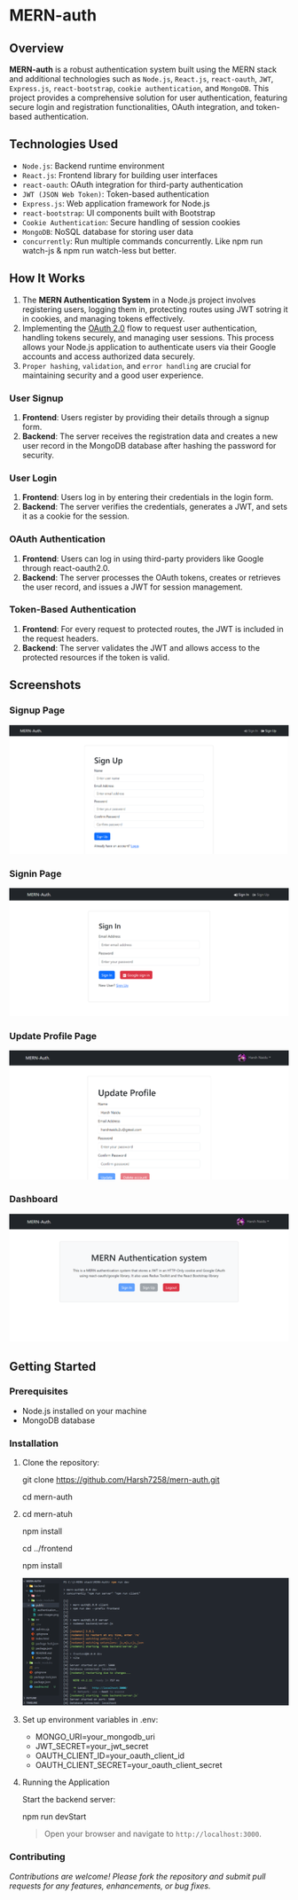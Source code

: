 # MERN-auth

## Overview

**MERN-auth** is a robust authentication system built using the MERN stack and additional technologies such as `Node.js`, `React.js`, `react-oauth`, `JWT`, `Express.js`, `react-bootstrap`, `cookie authentication`, and `MongoDB`. This project provides a comprehensive solution for user authentication, featuring secure login and registration functionalities, OAuth integration, and token-based authentication.

## Technologies Used

- `Node.js`: Backend runtime environment
- `React.js`: Frontend library for building user interfaces
- `react-oauth`: OAuth integration for third-party authentication
- `JWT (JSON Web Token)`: Token-based authentication
- `Express.js`: Web application framework for Node.js
- `react-bootstrap`: UI components built with Bootstrap
- `Cookie Authentication`: Secure handling of session cookies
- `MongoDB`: NoSQL database for storing user data
- `concurrently`: Run multiple commands concurrently. Like npm run watch-js & npm run watch-less but better.

## How It Works

1. The **MERN Authentication System** in a Node.js project involves registering users, logging them in, protecting routes using JWT sotring it in cookies, and managing tokens effectively.
2. Implementing the [OAuth 2.0](https://developers.google.com/identity/protocols/oauth2) flow to request user authentication, handling tokens securely, and managing user sessions. This process allows your Node.js application to authenticate users via their Google accounts and access authorized data securely.
3. `Proper hashing`, `validation`, and `error handling` are crucial for maintaining security and a good user experience.

### User Signup

1. **Frontend**: Users register by providing their details through a signup form.
2. **Backend**: The server receives the registration data and creates a new user record in the MongoDB database after hashing the password for security.

### User Login

1. **Frontend**: Users log in by entering their credentials in the login form.
2. **Backend**: The server verifies the credentials, generates a JWT, and sets it as a cookie for the session.

### OAuth Authentication

1. **Frontend**: Users can log in using third-party providers like Google through react-oauth2.0.
2. **Backend**: The server processes the OAuth tokens, creates or retrieves the user record, and issues a JWT for session management.

### Token-Based Authentication

1. **Frontend**: For every request to protected routes, the JWT is included in the request headers.
2. **Backend**: The server validates the JWT and allows access to the protected resources if the token is valid.

## Screenshots

### Signup Page

![Signup Page](/assests/images/signup.png)

### Signin Page

![Signin Page](/assests/images/signin.png)

### Update Profile Page

![Account](/assests/images/update.png)

### Dashboard

![Dashboard](/assests/images/home.png)

## Getting Started

### Prerequisites

- Node.js installed on your machine
- MongoDB database

### Installation

1. Clone the repository:

   git clone https://github.com/Harsh7258/mern-auth.git

   cd mern-auth

2. cd mern-atuh

   npm install

   cd ../frontend

   npm install

   ![Project setup and CLI](/assests/images/startCLI.png)

3. Set up environment variables in .env:

   - MONGO_URI=your_mongodb_uri
   - JWT_SECRET=your_jwt_secret
   - OAUTH_CLIENT_ID=your_oauth_client_id
   - OAUTH_CLIENT_SECRET=your_oauth_client_secret

4. Running the Application

   Start the backend server:

   npm run devStart

   > Open your browser and navigate to `http://localhost:3000`.

### Contributing

_Contributions are welcome! Please fork the repository and submit pull requests for any features, enhancements, or bug fixes._
